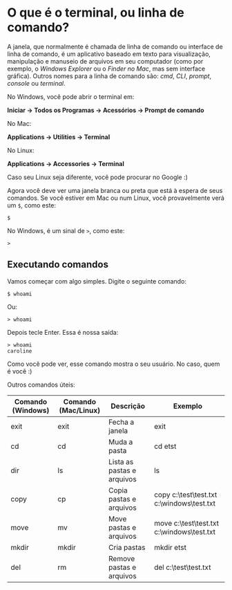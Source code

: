 # O que é o terminal, ou linha de comando?

A janela, que normalmente é chamada de linha de comando ou interface de linha de comando, é um aplicativo baseado em texto para visualização, manipulação e manuseio de arquivos em seu computador \(como por exemplo, o *Windows Explorer* ou o *Finder no Mac*, mas sem interface gráfica\). Outros nomes para a linha de comando são: _cmd_, _CLI_, _prompt_, _console_ ou _terminal_.

No Windows, você pode abrir o terminal em:

**Iniciar → Todos os Programas → Acessórios → Prompt de comando**

No Mac:

**Applications → Utilities → Terminal**

No Linux:

**Applications → Accessories → Terminal**

Caso seu Linux seja diferente, você pode procurar no Google :\)

Agora você deve ver uma janela branca ou preta que está à espera de seus comandos.
Se você estiver em Mac ou num Linux, você provavelmente verá um `$`, como este:

```
$
```

No Windows, é um sinal de `>`, como este:

```
>
```

## Executando comandos

Vamos começar com algo simples. Digite o seguinte comando:

```
$ whoami
```

Ou:

```
> whoami
```

Depois tecle Enter. Essa é nossa saída:

```
> whoami
caroline
```

Como você pode ver, esse comando mostra o seu usuário. No caso, quem é você :)

Outros comandos úteis:

| Comando (Windows) | Comando (Mac/Linux) | Descrição | Exemplo |
| -- | -- | -- | -- |
| exit | exit | Fecha a janela | exit |
| cd | cd | Muda a pasta | cd etst |
| dir | ls | Lista as pastas e arquivos | ls |
| copy | cp | Copia pastas e arquivos | copy c:\test\test.txt c:\windows\test.txt |
| move | mv | Move pastas e arquivos | move c:\test\test.txt c:\windows\test.txt |
| mkdir | mkdir | Cria pastas | mkdir etst |
| del | rm | Remove pastas e arquivos | del c:\test\test.txt |